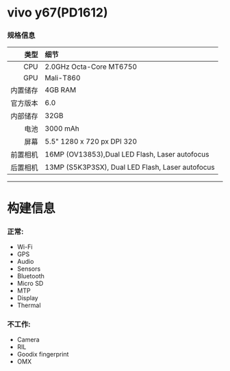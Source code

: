 vivo y67(PD1612)
==============

### 规格信息

类型     | 细节
-------:|:---------------------------------------------
CPU     | 2.0GHz Octa-Core MT6750
GPU     | Mali-T860
内置储存  | 4GB RAM
官方版本 | 6.0
内部储存 | 32GB
电池 | 3000 mAh
屏幕 | 5.5" 1280 x 720 px DPI 320
前置相机 | 16MP (OV13853),Dual LED Flash, Laser autofocus
后置相机 | 13MP (S5K3P3SX), Dual LED Flash, Laser autofocus
---------------------------------------------------------

# 构建信息

### 正常:
 * Wi-Fi
 * GPS
 * Audio
 * Sensors
 * Bluetooth
 * Micro SD
 * MTP
 * Display
 * Thermal

### 不工作:
 * Camera
 * RIL
 * Goodix fingerprint
 * OMX
